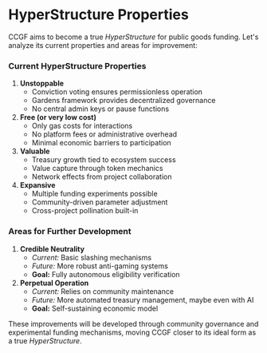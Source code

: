 # HyperStructure Properties

CCGF aims to become a true _HyperStructure_ for public goods funding. Let's analyze its current properties and areas for improvement:

### Current HyperStructure Properties

1. **Unstoppable**
   * Conviction voting ensures permissionless operation
   * Gardens framework provides decentralized governance
   * No central admin keys or pause functions
2. **Free (or very low cost)**
   * Only gas costs for interactions
   * No platform fees or administrative overhead
   * Minimal economic barriers to participation
3. **Valuable**
   * Treasury growth tied to ecosystem success
   * Value capture through token mechanics
   * Network effects from project collaboration
4. **Expansive**
   * Multiple funding experiments possible
   * Community-driven parameter adjustment
   * Cross-project pollination built-in

### Areas for Further Development

1. **Credible Neutrality**
   * _Current:_ Basic slashing mechanisms
   * _Future:_ More robust anti-gaming systems
   * **Goal:** Fully autonomous eligibility verification
2. **Perpetual Operation**
   * _Current:_ Relies on community maintenance
   * _Future:_ More automated treasury management, maybe even with AI
   * **Goal:** Self-sustaining economic model

These improvements will be developed through community governance and experimental funding mechanisms, moving CCGF closer to its ideal form as a true _HyperStructure_.
